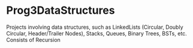 # Prog3DataStructures
Projects involving data structures, such as LinkedLists (Circular, Doubly Circular, Header/Trailer Nodes), Stacks, Queues, Binary Trees, BSTs, etc.
Consists of Recursion
